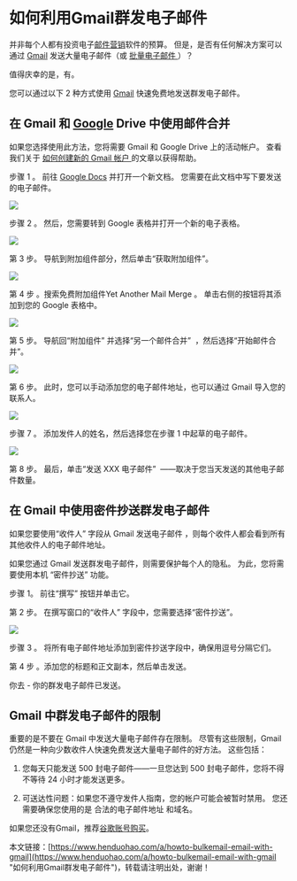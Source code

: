 # 如何利用Gmail群发电子邮件
并非每个人都有投资电子[邮件营销](https://www.henduohao.com/tag/email-marketing "EDM营销（Email Direct Marketing）也即：Email营销、电子邮件营销。EDM有多种用途，可以发送电子广告、产品信息、销售信息、市场调查、市场推广活动信息等。")软件的预算。 但是，是否有任何解决方案可以通过 [Gmail](https://www.henduohao.com/tag/gmail "Gmail是Google的免费网络邮件服务，也是世界上用户量最多的邮箱。") 发送大量电子邮件（或 [批量电子邮件 ](https://www.henduohao.com/a/best-free-bulkemail-providers)）？

值得庆幸的是，有。

您可以通过以下 2 种方式使用 [Gmail](https://www.henduohao.com/tag/gmail "Gmail是Google的免费网络邮件服务，也是世界上用户量最多的邮箱。") 快速免费地发送群发电子邮件。

## 在 Gmail 和 [Google](https://www.henduohao.com/tag/google "Google（中文譯名：谷歌）為Alphabet（字母控股）的子公司，业务范围涵盖互联网广告、互联网搜索、云计算等领域，全球最大的搜索引擎。") Drive 中使用邮件合并

如果您选择使用此方法，您将需要 Gmail 和 Google Drive 上的活动帐户。 查看我们关于 [如何创建新的 Gmail 帐户 ](https://www.henduohao.com/a/register-a-gmail)的文章以获得帮助。

步骤 1 。 前往 [Google Docs](https://www.henduohao.com/tag/google-docs "Google Docs是一套在线办公软件，包括在线文档、表格和演示文稿。") 并打开一个新文档。 您需要在此文档中写下要发送的电子邮件。

![](https://p3-juejin.byteimg.com/tos-cn-i-k3u1fbpfcp/74eec980059f4d45bce894d684f35c4b~tplv-k3u1fbpfcp-zoom-1.image)

步骤 2 。 然后，您需要转到 Google 表格并打开一个新的电子表格。

![](https://p3-juejin.byteimg.com/tos-cn-i-k3u1fbpfcp/770b3d0cb9394b14acde6ea9d8c73a7c~tplv-k3u1fbpfcp-zoom-1.image)

第 3 步。 导航到附加组件部分，然后单击“获取附加组件”。

![](https://p3-juejin.byteimg.com/tos-cn-i-k3u1fbpfcp/9d9352555909430490bdf5640f74743d~tplv-k3u1fbpfcp-zoom-1.image)

第 4 步 。搜索免费附加组件Yet Another Mail Merge 。 单击右侧的按钮将其添加到您的 Google 表格中。

![](https://p3-juejin.byteimg.com/tos-cn-i-k3u1fbpfcp/c0737cab21cd4ae094e4b89c4ab65126~tplv-k3u1fbpfcp-zoom-1.image)

第 5 步。 导航回“附加组件” 并选择“另一个邮件合并”  ，然后选择“开始邮件合并”。

![](https://p3-juejin.byteimg.com/tos-cn-i-k3u1fbpfcp/5e944b8c93cf4a36a62cdb59020bda91~tplv-k3u1fbpfcp-zoom-1.image)

第 6 步。 此时，您可以手动添加您的电子邮件地址，也可以通过 Gmail 导入您的联系人。

![](https://p3-juejin.byteimg.com/tos-cn-i-k3u1fbpfcp/496402f43b294c8dac0d0ce5d3cd0ca7~tplv-k3u1fbpfcp-zoom-1.image)

步骤 7 。 添加发件人的姓名，然后选择您在步骤 1 中起草的电子邮件。

![](https://p3-juejin.byteimg.com/tos-cn-i-k3u1fbpfcp/4a759ac4959e4ef8b9d092b8a347c119~tplv-k3u1fbpfcp-zoom-1.image)

第 8 步。 最后，单击“发送 XXX 电子邮件”  ——取决于您当天发送的其他电子邮件数量。

## 在 Gmail 中使用密件抄送群发电子邮件

如果您要使用“收件人” 字段从 Gmail 发送电子邮件 ，则每个收件人都会看到所有其他收件人的电子邮件地址。

如果您通过 Gmail 发送群发电子邮件，则需要保护每个人的隐私。 为此，您将需要使用本机 “密件抄送” 功能。

步骤 1。 前往“撰写” 按钮并单击它。

第 2 步。 在撰写窗口的“收件人” 字段中，您需要选择“密件抄送”。

![](https://p3-juejin.byteimg.com/tos-cn-i-k3u1fbpfcp/c7990c93d0ed4805939df0f3c09462b8~tplv-k3u1fbpfcp-zoom-1.image)

步骤 3 。 将所有电子邮件地址添加到密件抄送字段中，确保用逗号分隔它们。

第 4 步 。添加您的标题和正文副本，然后单击发送。

你去 - 你的群发电子邮件已发送。

## Gmail 中群发电子邮件的限制

重要的是不要在 Gmail 中发送大量电子邮件存在限制。 尽管有这些限制，Gmail 仍然是一种向少数收件人快速免费发送大量电子邮件的好方法。 这些包括：

1. 您每天只能发送 500 封电子邮件——一旦您达到 500 封电子邮件，您将不得不等待 24 小时才能发送更多。

2. 可送达性问题：如果您不遵守发件人指南，您的帐户可能会被暂时禁用。 您还需要确保您使用的是 合法的电子邮件地址 和域名。




如果您还没有Gmail，推荐[谷歌账号购买](https://www.henduohao.com/tag/buy-google-account "Gmail邮箱购买 谷歌邮箱购买 Gmail购买 Google账号购买")。

本文链接：[https://www.henduohao.com/a/howto-bulkemail-email-with-gmail](https://www.henduohao.com/a/howto-bulkemail-email-with-gmail "如何利用Gmail群发电子邮件")，转载请注明出处，谢谢！